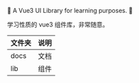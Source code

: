 🚧 A Vue3 UI Library for learning purposes. 🚧

学习性质的 vue3 组件库，非常随意。

| 文件夹 | 说明 |
| ------ | ---- |
| docs   | 文档 |
| lib    | 组件 |
